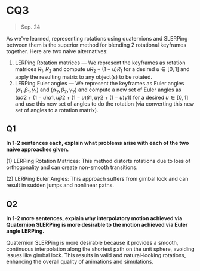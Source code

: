 # CQ3

> Sep. 24

As we've learned, representing rotations using quaternions and SLERPing between them is the superior method for blending 2 rotational keyframes together. Here are two naive alternatives: 

1. LERPing Rotation matrices — We represent the keyframes as rotation matrices $R_1,R_2$ and compute $uR_2+(1−u)R_1$ for a desired $u\in[0,1]$ and apply the resulting matrix to any object(s) to be rotated.
2. LERPing Euler angles — We represent the keyframes as Euler angles $(α_1,β_1,γ_1)$ and $(α_2,β_2,γ_2)$ and compute a new set of Euler angles as $(uα2+(1−u)α1,uβ2+(1−u)β1,uγ2+(1−u)γ1)$ for a desired $u\in[0,1]$ and use this new set of angles to do the rotation (via converting this new set of angles to a rotation matrix).

## Q1

**In 1-2 sentences each, explain what problems arise with each of the two naive approaches given.** 

(1) LERPing Rotation Matrices: This method distorts rotations due to loss of orthogonality and can create non-smooth transitions.

(2) LERPing Euler Angles: This approach suffers from gimbal lock and can result in sudden jumps and nonlinear paths.

## Q2

**In 1-2 more sentences, explain why interpolatory motion achieved via Quaternion SLERPing is more desirable to the motion achieved via Euler angle LERPing.**

Quaternion SLERPing is more desirable because it provides a smooth, continuous interpolation along the shortest path on the unit sphere, avoiding issues like gimbal lock. This results in valid and natural-looking rotations, enhancing the overall quality of animations and simulations.